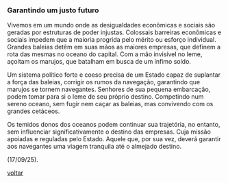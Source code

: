 ### Garantindo um justo futuro

Vivemos em um mundo onde as desigualdades econômicas e sociais são geradas por estruturas de poder injustas. Colossais barreiras econômicas e sociais impedem que a maioria progrida pelo mérito ou esforço individual. Grandes baleias detêm em suas mãos as maiores empresas, que definem a rota das mesmas no oceano do capital. Com a mão invisível no leme, açoitam os marujos, que batalham em busca de um ínfimo soldo.

Um sistema político forte e coeso precisa de um Estado capaz de suplantar a força das baleias, corrigir os rumos da navegação, garantindo que marujos se tornem navegantes. Senhores de sua pequena embarcação, podem tomar para si o leme de seu próprio destino. Competindo num sereno oceano, sem fugir nem caçar as baleias, mas convivendo com os grandes cetáceos.

Os temidos donos dos oceanos podem continuar sua trajetória, no entanto, sem influenciar significativamente o destino das empresas.  Cuja missão apoiadas e reguladas pelo Estado. Aquele que, por sua vez, deverá garantir aos navegantes uma viagem tranquila até o almejado destino.

(17/09/25).

[voltar](./)